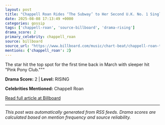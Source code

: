 ```yaml
---
layout: post
title: "Chappell Roan Rides ‘The Subway’ to Her Second U.K. No. 1 Single"""
date: 2025-08-08 17:13:49 +0000
categories: gossip
tags: ['chappell-roan', 'source-billboard', 'drama-rising']
drama_score: 2
primary_celebrity: chappell_roan
source: billboard
source_url: "https://www.billboard.com/music/chart-beat/chappell-roan-the-subway-number-1-uk-singles-chart-1236039597/"""
mentions: {'chappell_roan': 2}
---
```


The star hit the top spot for the first time back in March with sleeper hit "Pink Pony Club."""

**Drama Score:** 2 | **Level:** RISING

**Celebrities Mentioned:** Chappell Roan

[Read full article at Billboard](https://www.billboard.com/music/chart-beat/chappell-roan-the-subway-number-1-uk-singles-chart-1236039597/)

---
*This post was automatically generated from RSS feeds. Drama scores are calculated based on mention frequency and source reliability.*

